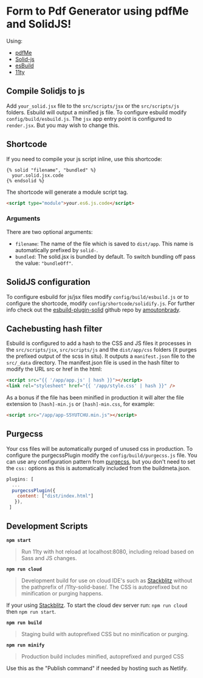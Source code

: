 # Form to Pdf Generator using pdfMe and SolidJS!
Using:
  - [pdfMe](https://pdfme.com)
  - [Solid-js](https://solidjs.com)
  - [esBuild](https://esbuild.github.io)
  - [11ty](http://11ty.dev)
    
## Compile Solidjs to js
Add `your_solid.jsx` file to the `src/scripts/jsx` or the `src/scripts/js` folders. Esbuild will output a minified js file. To configure esbuild modify `config/build/esbuild.js`. The `jsx` app entry point is configured to `render.jsx`. But you may wish to change this.

## Shortcode
If you need to compile your js script inline, use this shortcode:

~~~liquid
{% solid "filename", "bundled" %}
  your.solid.jsx.code
{% endsolid %}
~~~

The shortcode will generate a module script tag. 

~~~html
<script type="module">your.es6.js.code</script>
~~~

### Arguments
There are two optional arguments:
- `filename`: The name of the file which is saved to `dist/app`. This name is automatically prefixed by `solid-`.
- `bundled`: The solid.jsx is bundled by default. To switch bundling off pass the value: `"bundleOff"`.

## SolidJS configuration
To configure esbuild for js/jsx files modify `config/build/esbuild.js` or to configure the shortcode, modify `config/shortcode/solidify.js`. For further info check out the [esbuild-plugin-solid](https://github.com/amoutonbrady/esbuild-plugin-solid) github repo by [amoutonbrady](https://amoutonbrady.dev/).

## Cachebusting hash filter

Esbuild is configured to add a hash to the CSS and JS files it processes in the `src/scripts/jsx`, `src/scripts/js` and the `dist/app/css` folders (it purges the prefixed output of the scss in situ). It outputs a `manifest.json` file to the `src/_data` directory.
The manifest.json file is used in the hash filter to modify the URL src or href in the html:

~~~html
<script src="{{ '/app/app.js' | hash }}"></script>
<link rel="stylesheet" href="{{ '/app/style.css' | hash }}" />
~~~

As a bonus if the file has been minified in production it will alter the file extension to `[hash]-min.js` or `[hash]-min.css`, for example:

~~~html
<script src="/app/app-S5YUTCHU.min.js"></script>
~~~

## Purgecss
Your css files will be automatically purged of unused css in production. To configure the purgecssPlugin modify the `config/build/purgecss.js` file. You can use any configuration pattern from [purgecss](https://purgecss.com/configuration.html), but you don't need to set the `css:` options as this is automatically included from the buildmeta.json.

~~~js
plugins: [
  ...
  purgecssPlugin({
    content: ["dist/index.html"]
   }),
 ]
 ~~~

## Development Scripts

**`npm start`**

> Run 11ty with hot reload at localhost:8080, including reload based on Sass and JS changes.

**`npm run cloud`**

> Development build for use on cloud IDE's such as [Stackblitz](https://stackblitz.com/) without the pathprefix of /11ty-solid-base/. The CSS is autoprefixed but no minification or purging happens.

If your using [Stackblitz](https://stackblitz.com/). To start the cloud dev server run: `npm run cloud` then `npm run start`.

**`npm run build`**

> Staging build with autoprefixed CSS but no minification or purging. 

**`npm run minify`**

> Production build includes minified, autoprefixed and purged CSS

Use this as the "Publish command" if needed by hosting such as Netlify.

